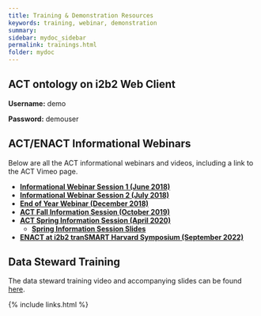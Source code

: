 ```yaml
---
title: Training & Demonstration Resources
keywords: training, webinar, demonstration
summary: 
sidebar: mydoc_sidebar
permalink: trainings.html
folder: mydoc
---
```


## ACT ontology on i2b2 Web Client 
**Username:** demo 

**Password:** demouser

## ACT/ENACT Informational Webinars
Below are all the ACT informational webinars and videos, including a link to the ACT Vimeo page.
  * [**Informational Webinar Session 1 (June 2018)**](https://www.youtube.com/watch?v=NMJG9_Vi0PE&feature=youtu.be)
  * [**Informational Webinar Session 2 (July 2018)**](https://www.youtube.com/watch?v=OtX7ECRW_VY&feature=youtu.be)
  * [**End of Year Webinar (December 2018)**](https://www.youtube.com/watch?v=UKMIQyYRl_w&feature=youtu.be)
  * [**ACT Fall Information Session (October 2019)**](https://vimeo.com/373214480)
  * [**ACT Spring Information Session (April 2020)**](https://pitt.box.com/s/w5aefezzt0t7v68ddlu5jso6o78vwxnq)
    * [**Spring Information Session Slides**](https://pitt.box.com/s/x6toq3awqtvkntziqvs19nus1gpa54kw)
  * [**ENACT at i2b2 tranSMART Harvard Symposium (September 2022)**](https://i2b2transmart.org/2022-harvard-symposium/)

## Data Steward Training
The data steward training video and accompanying slides can be found [here](/ACT-Network/data_stewards.html#data-steward-training).

{% include links.html %}
